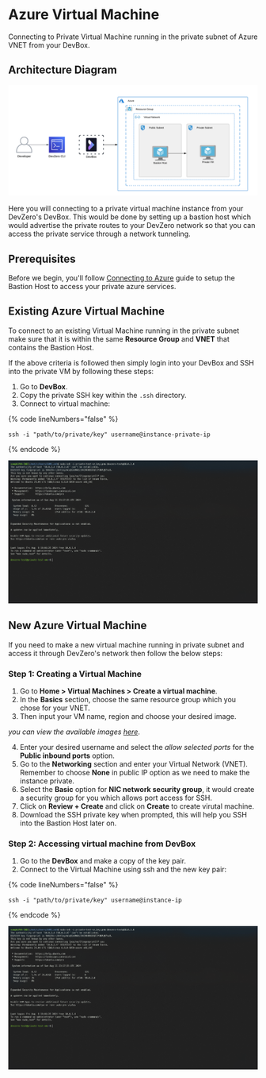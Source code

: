 # Azure Virtual Machine

Connecting to Private Virtual Machine running in the private subnet of Azure VNET from your DevBox.

## Architecture Diagram

![Azure VM Architecture](../../../.gitbook/assets/azure-vm-architecture.png)

Here you will connecting to a private virtual machine instance from your DevZero's DevBox. This would be done by setting up a bastion host which would advertise the private routes to your DevZero network so that you can access the private service through a network tunneling.

## Prerequisites

Before we begin, you'll follow [Connecting to Azure](../../existing-network/connecting-to-azure.md) guide to setup the Bastion Host to access your private azure services.

## Existing Azure Virtual Machine

To connect to an existing Virtual Machine running in the private subnet make sure that it is within the same **Resource Group** and **VNET** that contains the Bastion Host. 

If the above criteria is followed then simply login into your DevBox and SSH into the private VM by following these steps:

1. Go to **DevBox**.
3. Copy the private SSH key within the `.ssh` directory.
4. Connect to virtual machine:

{% code lineNumbers="false" %}
```
ssh -i "path/to/private/key" username@instance-private-ip
```
{% endcode %}

![Azure VM Access](../../../.gitbook/assets/azure-vm-access.png)

## New Azure Virtual Machine

If you need to make a new virtual machine running in private subnet and access it through DevZero's network then follow the below steps:

### Step 1: Creating a Virtual Machine

1. Go to **Home > Virtual Machines > Create a virtual machine**.
2. In the **Basics** section, choose the same resource group which you chose for your VNET.
3. Then input your VM name, region and choose your desired image.

*you can view the available images [here](https://azuremarketplace.microsoft.com/en-us/marketplace/apps?filters=virtual-machine-images)*.

4. Enter your desired username and select the *allow selected ports* for the **Public inbound ports** option.
5. Go to the **Networking** section and enter your Virtual Network (VNET). Remember to choose **None** in public IP option as we need to make the instance private.
6. Select the **Basic** option for **NIC network security group**, it would create a security group for you which allows port access for SSH.
7. Click on **Review + Create** and click on **Create** to create virutal machine.
8. Download the SSH private key when prompted, this will help you SSH into the Bastion Host later on.

### Step 2: Accessing virtual machine from DevBox

1. Go to the **DevBox** and make a copy of the key pair.
2. Connect to the Virtual Machine using ssh and the new key pair:

{% code lineNumbers="false" %}
```
ssh -i "path/to/private/key" username@instance-ip
```
{% endcode %}

![Azure VM Access](../../../.gitbook/assets/azure-vm-access.png)
